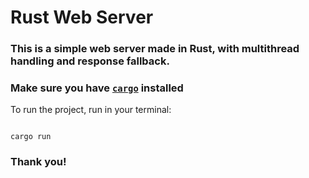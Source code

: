 # Rust Web Server
### This is a simple web server made in Rust, with multithread handling and response fallback.
### Make sure you have [`cargo`](https://doc.rust-lang.org/cargo/) installed
To run the project, run in your terminal:
```

cargo run

```

### Thank you!
